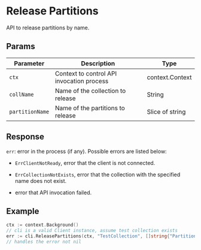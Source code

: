 # Release Partitions

API to release partitions by name.

## Params

| Parameter    | Description                                                  | Type                     |
| ------------ | ------------------------------------------------------------ | ------------------------ |
| `ctx`        | Context to control API invocation process                    | context.Context          |
| `collName`   | Name of the collection to release                            | String                   |
| `partitionName` | Name of the partitions to release                          | Slice of string          |

## Response

`err`: error in the process (if any). Possible errors are listed below:

  - `ErrClientNotReady`, error that the client is not connected.

  - `ErrCollectionNotExists`, error that the collection with the specified name does not exist.

  - error that API invocation failed.

## Example

```go
ctx := context.Background()
// cli is a valid Client instance, assume test collection exists
err := cli.ReleasePartitions(ctx, "TestCollection", []string{"Partitions"})
// handles the error not nil
```

